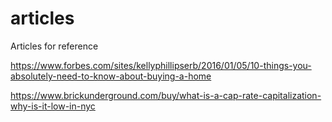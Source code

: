 # articles
Articles for reference

https://www.forbes.com/sites/kellyphillipserb/2016/01/05/10-things-you-absolutely-need-to-know-about-buying-a-home

https://www.brickunderground.com/buy/what-is-a-cap-rate-capitalization-why-is-it-low-in-nyc
